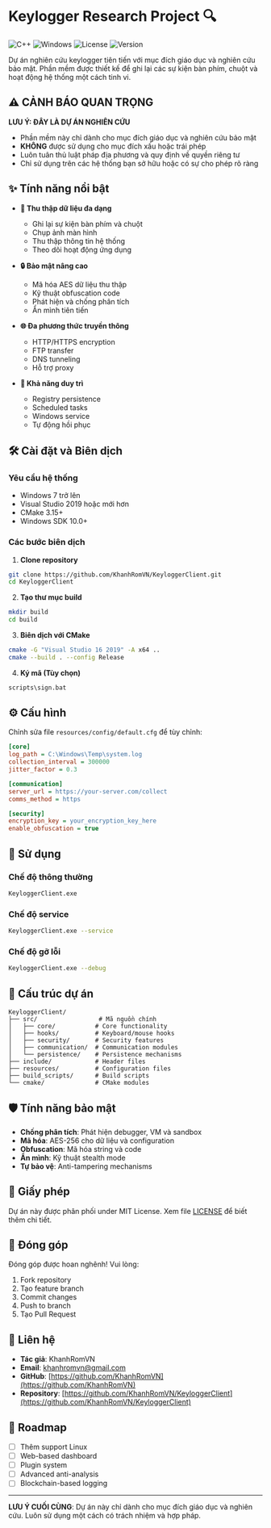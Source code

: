# Keylogger Research Project 🔍

![C++](https://img.shields.io/badge/C++-17-blue.svg)
![Windows](https://img.shields.io/badge/Platform-Windows-lightgrey.svg)
![License](https://img.shields.io/badge/License-MIT-green.svg)
![Version](https://img.shields.io/badge/Version-1.0.0-orange.svg)

Dự án nghiên cứu keylogger tiên tiến với mục đích giáo dục và nghiên cứu bảo mật. Phần mềm được thiết kế để ghi lại các sự kiện bàn phím, chuột và hoạt động hệ thống một cách tinh vi.

## ⚠️ CẢNH BÁO QUAN TRỌNG

**LƯU Ý: ĐÂY LÀ DỰ ÁN NGHIÊN CỨU**

- Phần mềm này chỉ dành cho mục đích giáo dục và nghiên cứu bảo mật
- **KHÔNG** được sử dụng cho mục đích xấu hoặc trái phép
- Luôn tuân thủ luật pháp địa phương và quy định về quyền riêng tư
- Chỉ sử dụng trên các hệ thống bạn sở hữu hoặc có sự cho phép rõ ràng

## ✨ Tính năng nổi bật

- **🎯 Thu thập dữ liệu đa dạng**

  - Ghi lại sự kiện bàn phím và chuột
  - Chụp ảnh màn hình
  - Thu thập thông tin hệ thống
  - Theo dõi hoạt động ứng dụng

- **🔒 Bảo mật nâng cao**

  - Mã hóa AES dữ liệu thu thập
  - Kỹ thuật obfuscation code
  - Phát hiện và chống phân tích
  - Ẩn mình tiên tiến

- **🌐 Đa phương thức truyền thông**

  - HTTP/HTTPS encryption
  - FTP transfer
  - DNS tunneling
  - Hỗ trợ proxy

- **🔄 Khả năng duy trì**
  - Registry persistence
  - Scheduled tasks
  - Windows service
  - Tự động hồi phục

## 🛠️ Cài đặt và Biên dịch

### Yêu cầu hệ thống

- Windows 7 trở lên
- Visual Studio 2019 hoặc mới hơn
- CMake 3.15+
- Windows SDK 10.0+

### Các bước biên dịch

1. **Clone repository**

```bash
git clone https://github.com/KhanhRomVN/KeyloggerClient.git
cd KeyloggerClient
```

2. **Tạo thư mục build**

```bash
mkdir build
cd build
```

3. **Biên dịch với CMake**

```bash
cmake -G "Visual Studio 16 2019" -A x64 ..
cmake --build . --config Release
```

4. **Ký mã (Tùy chọn)**

```bash
scripts\sign.bat
```

## ⚙️ Cấu hình

Chỉnh sửa file `resources/config/default.cfg` để tùy chỉnh:

```ini
[core]
log_path = C:\Windows\Temp\system.log
collection_interval = 300000
jitter_factor = 0.3

[communication]
server_url = https://your-server.com/collect
comms_method = https

[security]
encryption_key = your_encryption_key_here
enable_obfuscation = true
```

## 🚀 Sử dụng

### Chế độ thông thường

```bash
KeyloggerClient.exe
```

### Chế độ service

```bash
KeyloggerClient.exe --service
```

### Chế độ gỡ lỗi

```bash
KeyloggerClient.exe --debug
```

## 📁 Cấu trúc dự án

```
KeyloggerClient/
├── src/                 # Mã nguồn chính
│   ├── core/           # Core functionality
│   ├── hooks/          # Keyboard/mouse hooks
│   ├── security/       # Security features
│   ├── communication/  # Communication modules
│   └── persistence/    # Persistence mechanisms
├── include/            # Header files
├── resources/          # Configuration files
├── build_scripts/      # Build scripts
└── cmake/              # CMake modules
```

## 🛡️ Tính năng bảo mật

- **Chống phân tích**: Phát hiện debugger, VM và sandbox
- **Mã hóa**: AES-256 cho dữ liệu và configuration
- **Obfuscation**: Mã hóa string và code
- **Ẩn mình**: Kỹ thuật stealth mode
- **Tự bảo vệ**: Anti-tampering mechanisms

## 📜 Giấy phép

Dự án này được phân phối under MIT License. Xem file [LICENSE](LICENSE) để biết thêm chi tiết.

## 🤝 Đóng góp

Đóng góp được hoan nghênh! Vui lòng:

1. Fork repository
2. Tạo feature branch
3. Commit changes
4. Push to branch
5. Tạo Pull Request

## 📧 Liên hệ

- **Tác giả**: KhanhRomVN
- **Email**: khanhromvn@gmail.com
- **GitHub**: [https://github.com/KhanhRomVN](https://github.com/KhanhRomVN)
- **Repository**: [https://github.com/KhanhRomVN/KeyloggerClient](https://github.com/KhanhRomVN/KeyloggerClient)

## 🔮 Roadmap

- [ ] Thêm support Linux
- [ ] Web-based dashboard
- [ ] Plugin system
- [ ] Advanced anti-analysis
- [ ] Blockchain-based logging

---

**LƯU Ý CUỐI CÙNG**: Dự án này chỉ dành cho mục đích giáo dục và nghiên cứu. Luôn sử dụng một cách có trách nhiệm và hợp pháp.
